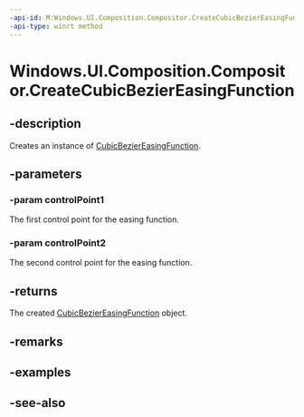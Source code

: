 ```yaml
---
-api-id: M:Windows.UI.Composition.Compositor.CreateCubicBezierEasingFunction(Windows.Foundation.Numerics.Vector2,Windows.Foundation.Numerics.Vector2)
-api-type: winrt method
---
```


<!-- Method syntax
public Windows.UI.Composition.CubicBezierEasingFunction CreateCubicBezierEasingFunction(Windows.Foundation.Numerics.Vector2 controlPoint1, Windows.Foundation.Numerics.Vector2 controlPoint2)
-->

# Windows.UI.Composition.Compositor.CreateCubicBezierEasingFunction

## -description
Creates an instance of [CubicBezierEasingFunction](cubicbeziereasingfunction.md).



## -parameters
### -param controlPoint1
The first control point for the easing function.

### -param controlPoint2
The second control point for the easing function.

## -returns
The created [CubicBezierEasingFunction](cubicbeziereasingfunction.md) object.

## -remarks

## -examples

## -see-also
